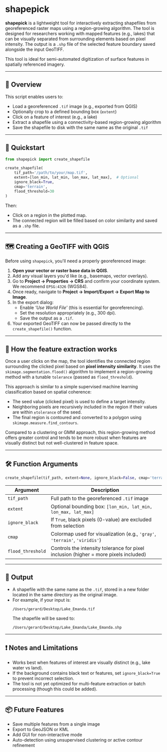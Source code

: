 # shapepick

**shapepick** is a lightweight tool for interactively extracting shapefiles from georeferenced raster maps using a region-growing algorithm. The tool is designed for researchers working with mapped features (e.g., lakes) that can be visually separated from surrounding elements based on pixel intensity. The output is a `.shp` file of the selected feature boundary saved alongside the input GeoTIFF.

This tool is ideal for semi-automated digitization of surface features in spatially referenced imagery.

---

## 🔧 Overview

This script enables users to:
- Load a georeferenced `.tif` image (e.g., exported from QGIS)
- Optionally crop to a defined bounding box (`extent`)
- Click on a feature of interest (e.g., a lake)
- Extract a shapefile using a connectivity-based region-growing algorithm
- Save the shapefile to disk with the same name as the original `.tif`

---

## 🚀 Quickstart

```python
from shapepick import create_shapefile

create_shapefile(
    tif_path='/path/to/your/map.tif',
    extent=[lon_min, lat_min, lon_max, lat_max],  # Optional
    ignore_black=True,
    cmap='terrain',
    flood_threshold=30
)
```

Then:
- Click on a region in the plotted map.
- The connected region will be filled based on color similarity and saved as a `.shp` file.

---

## 🗺 Creating a GeoTIFF with QGIS

Before using `shapepick`, you'll need a properly georeferenced image:

1. **Open your vector or raster base data in QGIS**.
2. Add any visual layers you'd like (e.g., basemaps, vector overlays).
3. Go to **Project → Properties → CRS** and confirm your coordinate system. We recommend `EPSG:4326` (WGS84).
4. Once ready, navigate to **Project → Import/Export → Export Map to Image**.
5. In the export dialog:
   - Enable *'Use World File'* (this is essential for georeferencing).
   - Set the resolution appropriately (e.g., 300 dpi).
   - Save the output as a `.tif`.
6. Your exported GeoTIFF can now be passed directly to the `create_shapefile()` function.

---

## 🧠 How the feature extraction works

Once a user clicks on the map, the tool identifies the connected region surrounding the clicked pixel based on **pixel intensity similarity**. It uses the `skimage.segmentation.flood()` algorithm to implement a region-growing method with a tunable `tolerance` (passed as `flood_threshold`).

This approach is similar to a simple supervised machine learning classification based on spatial coherence:
- The seed value (clicked pixel) is used to define a target intensity.
- Neighboring pixels are recursively included in the region if their values are within `±tolerance` of the seed.
- The final region is contoured and converted to a polygon using `skimage.measure.find_contours`.

Compared to a clustering or GMM approach, this region-growing method offers greater control and tends to be more robust when features are visually distinct but not well-clustered in feature space.

---

## 🛠 Function Arguments

```python
create_shapefile(tif_path, extent=None, ignore_black=False, cmap='terrain', flood_threshold=30)
```

| Argument         | Description |
|------------------|-------------|
| `tif_path`       | Full path to the georeferenced `.tif` image |
| `extent`         | Optional bounding box: `[lon_min, lat_min, lon_max, lat_max]` |
| `ignore_black`   | If `True`, black pixels (0-value) are excluded from selection |
| `cmap`           | Colormap used for visualization (e.g., `'gray'`, `'terrain'`, `'viridis'`) |
| `flood_threshold`| Controls the intensity tolerance for pixel inclusion (higher = more pixels included) |

---

## 📁 Output

- A shapefile with the same name as the `.tif`, stored in a new folder located in the same directory as the original image.
- For example, if your input is:
  ```
  /Users/gerard/Desktop/Lake_Emanda.tif
  ```
  The shapefile will be saved to:
  ```
  /Users/gerard/Desktop/Lake_Emanda/Lake_Emanda.shp
  ```

---

## ❗ Notes and Limitations

- Works best when features of interest are visually distinct (e.g., lake water vs land).
- If the background contains black text or features, set `ignore_black=True` to prevent incorrect selection.
- The tool is not yet optimized for multi-feature extraction or batch processing (though this could be added).

---

## 📦 Future Features

- Save multiple features from a single image
- Export to GeoJSON or KML
- Add GUI for non-interactive mode
- Auto-detection using unsupervised clustering or active contour refinement
